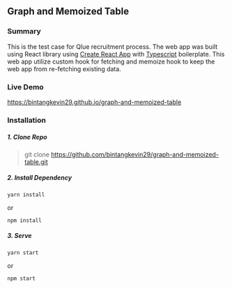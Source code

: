 ## Graph and Memoized Table

### Summary

This is the test case for Qlue recruitment process. The web app was built using React library using [Create React App](https://github.com/facebook/create-react-app) with [Typescript](https://www.typescriptlang.org/) boilerplate. This web app utilize custom hook for fetching and memoize hook to keep the web app from re-fetching existing data.

### Live Demo

https://bintangkevin29.github.io/graph-and-memoized-table

### Installation

##### 1. Clone Repo

> git clone https://github.com/bintangkevin29/graph-and-memoized-table.git

##### 2. Install Dependency

    yarn install

or

    npm install

##### 3. Serve

    yarn start

or

    npm start
